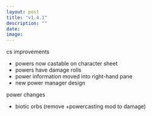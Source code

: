 ```yaml
---
layout: post
title: "v1.4.1"
description: ""
date:
image:
---
```


cs improvements
- powers now castable on character sheet
- powers have damage rolls
- power information moved into right-hand pane
- new power manager design

power changes
- biotic orbs (remove +powercasting mod to damage)
